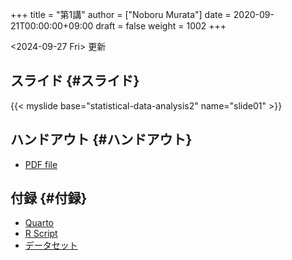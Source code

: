 +++
title = "第1講"
author = ["Noboru Murata"]
date = 2020-09-21T00:00:00+09:00
draft = false
weight = 1002
+++

<span class="timestamp-wrapper"><span class="timestamp">&lt;2024-09-27 Fri&gt; </span></span> 更新


## スライド {#スライド}

{{< myslide base="statistical-data-analysis2" name="slide01" >}}


## ハンドアウト {#ハンドアウト}

-   [PDF file](https://noboru-murata.github.io/statistical-data-analysis2/pdfs/slide01.pdf)


## 付録 {#付録}

-   [Quarto](https://noboru-murata.github.io/statistical-data-analysis2/code/slide01.qmd)
-   [R Script](https://noboru-murata.github.io/statistical-data-analysis2/code/slide01.R)
-   [データセット](https://noboru-murata.github.io/statistical-data-analysis2/data/data01.zip)
